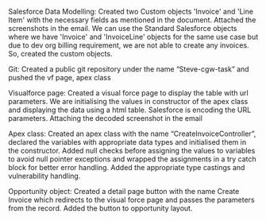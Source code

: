 Salesforce Data Modelling:
Created two Custom objects 'Invoice' and 'Line Item' with the necessary fields as mentioned in the document. Attached the screenshots in the email.
We can use the Standard Salesforce objects where we have 'Invoice' and 'InvoiceLine' objects for the same use case but due to dev org billing requirement, we are not able to create any invoices. So, created the custom objects.

Git:
Created a public git repository under the name “Steve-cgw-task” and pushed the vf page, apex class

Visualforce page:
Created a visual force page to display the table with url parameters. We are initialising the values in constructor of the apex class and displaying the data using a html table.
Salesforce is encoding the URL parameters. Attaching the decoded screenshot in the email

Apex class:
Created an apex class with the name “CreateInvoiceController”, declared the variables with appropriate data types and initialised them in the constructor. Added null checks before assigning the values to variables to avoid null pointer exceptions and wrapped the assignments in a try catch block for better error handling. Added the appropriate type castings and vulnerability handling.

Opportunity object:
Created a detail page button with the name Create Invoice which redirects to the visual force page and passes the parameters from the record. Added the button to opportunity layout.
